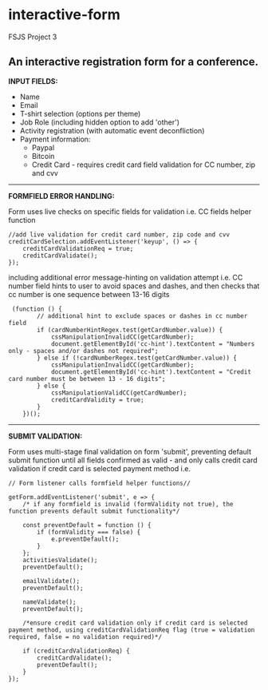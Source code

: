 # interactive-form
 FSJS Project 3


An interactive registration form for a conference.
--------------------------------------------------
**INPUT FIELDS:**

* Name 
* Email
* T-shirt selection (options per theme)
* Job Role (including hidden option to add 'other')
* Activity registration (with automatic event deconfliction)
* Payment information:
    * Paypal
    * Bitcoin
    * Credit Card - requires credit card field validation for CC number, zip and cvv

--------------------------------------------------
**FORMFIELD ERROR HANDLING:**

Form uses live checks on specific fields for validation
i.e. CC fields helper function

```
//add live validation for credit card number, zip code and cvv
creditCardSelection.addEventListener('keyup', () => {
    creditCardValidationReq = true;
    creditCardValidate();
});
```

including additional error message-hinting on validation attempt 
i.e. CC number field hints to user to avoid spaces and dashes, and then checks that cc number is one sequence between 13-16 digits 

```
 (function () {
        // additional hint to exclude spaces or dashes in cc number field
        if (cardNumberHintRegex.test(getCardNumber.value)) {
            cssManipulationInvalidCC(getCardNumber);
            document.getElementById('cc-hint').textContent = "Numbers only - spaces and/or dashes not required";
        } else if (!cardNumberRegex.test(getCardNumber.value)) {
            cssManipulationInvalidCC(getCardNumber);
            document.getElementById('cc-hint').textContent = "Credit card number must be between 13 - 16 digits";
        } else {
            cssManipulationValidCC(getCardNumber);
            creditCardValidity = true;
        }
    })();
```

--------------------------------------------------

**SUBMIT VALIDATION:**

Form uses multi-stage final validation on form 'submit', preventing default submit function until all fields confirmed as valid - and only calls credit card validation if credit card is selected payment method
i.e.

```
// Form listener calls formfield helper functions//

getForm.addEventListener('submit', e => {
    /* if any formfield is invalid (formValidity not true), the function prevents default submit functionality*/

    const preventDefault = function () {
        if (formValidity === false) {
            e.preventDefault();
        }
    };
    activitiesValidate();
    preventDefault();

    emailValidate();
    preventDefault();

    nameValidate();
    preventDefault();

    /*ensure credit card validation only if credit card is selected payment method, using creditCardValidationReq flag (true = validation required, false = no validation required)*/

    if (creditCardValidationReq) {
        creditCardValidate();
        preventDefault();
    }
});
```
